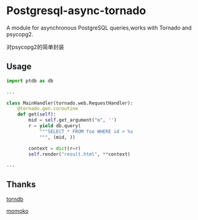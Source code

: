 # Postgresql-async-tornado
A module for asynchronous PostgreSQL queries,works with Tornado and psycopg2.

对psycopg2的简单封装


Usage
-----

```python
import ptdb as db

...

class MainHandler(tornado.web.RequestHandler):
    @tornado.gen.coroutine
    def get(self):
        mid = self.get_argument("m", '')
        r = yield db.query(
            """SELECT * FROM foo WHERE id > %s
            """, (mid, ))

        context = dict(r=r)
        self.render("result.html", **context)

...

```


Thanks
------
[torndb](https://github.com/bdarnell/torndb)

[momoko](https://github.com/FSX/momoko)
